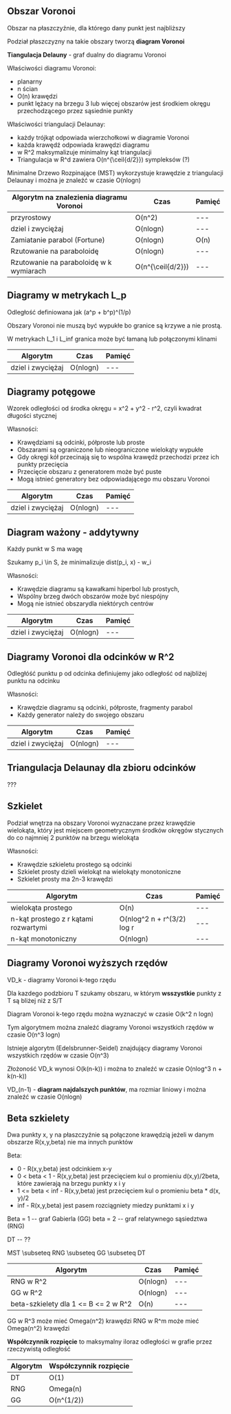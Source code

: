 ## Obszar Voronoi

Obszar na płaszczyźnie, dla którego dany punkt jest najbliższy

Podział płaszczyzny na takie obszary tworzą **diagram Voronoi**

**Tiangulacja Delauny** - graf dualny do diagramu Voronoi

Właściwości diagramu Voronoi:
- planarny
- n ścian
- O(n) krawędzi
- punkt lężacy na brzegu 3 lub więcej obszarów jest środkiem okręgu przechodzącego przez sąsiednie punkty

Właściwości triangulacji Delaunay:
- każdy trójkąt odpowiada wierzchołkowi w diagramie Voronoi
- każda krawędź odpowiada krawędzi diagramu
- w R^2 maksymalizuje minimalny kąt triangulacji
- Triangulacja w R^d zawiera O(n^{\ceil{d/2}}) sympleksów (?)

Minimalne Drzewo Rozpinające (MST) wykorzystuje krawędzie z triangulacji Delaunay i  można
je znaleźć w czasie O(nlogn)

| Algorytm na znalezienia diagramu Voronoi| Czas | Pamięć |
| -------- | ---- | ---- |
| przyrostowy | O(n^2) | --- |
| dziel i zwyciężaj | O(nlogn) | --- |
| Zamiatanie parabol (Fortune) | O(nlogn) | O(n) |
| Rzutowanie na paraboloidę | O(nlogn) | --- |
| Rzutowanie na paraboloidę w k wymiarach | O(n^{\ceil{d/2}}) | --- |

## Diagramy w metrykach L_p

Odległość definiowana jak (a^p + b^p)^(1/p)

Obszary Voronoi nie muszą być wypukłe bo granice są krzywe a nie prostą.

W metrykach L_1 i L_inf granica może być łamaną lub połączonymi klinami

| Algorytm | Czas | Pamięć |
| -------- | ---- | ---- |
| dziel i zwyciężaj | O(nlogn) | --- |

## Diagramy potęgowe
Wzorek odległości od środka okręgu = x^2 + y^2 - r^2, czyli kwadrat długości stycznej

Własności:
- Krawędziami są odcinki, półproste lub proste
- Obszarami są ograniczone lub nieograniczone wielokąty wypukłe
- Gdy okręgi kół przecinają się to wspólna krawędż przechodzi przez ich punkty przecięcia
- Przecięcie obszaru z generatorem może być puste
- Mogą istnieć generatory bez odpowiadającego mu obszaru Voronoi

| Algorytm | Czas | Pamięć |
| -------- | ---- | ---- |
| dziel i zwyciężaj | O(nlogn) | --- |

## Diagram ważony - addytywny

Każdy punkt w S ma wagę

Szukamy p_i \in S, że minimalizuje dist(p_i, x) - w_i

Własności:
- Krawędzie diagramu są kawałkami hiperbol lub prostych,
- Wspólny brzeg dwóch obszarów może być niespójny
- Mogą nie istnieć obszarydla niektórych centrów

| Algorytm | Czas | Pamięć |
| -------- | ---- | ---- |
| dziel i zwyciężaj | O(nlogn) | --- |

## Diagramy Voronoi dla odcinków w R^2

Odległóść punktu p od odcinka definiujemy jako odległość od najbliżej punktu na odcinku

Własności:
- Krawędzie diagramu są odcinki, półproste, fragmenty parabol
- Każdy generator należy do swojego obszaru

| Algorytm | Czas | Pamięć |
| -------- | ---- | ---- |
| dziel i zwyciężaj | O(nlogn) | --- |

## Triangulacja Delaunay dla zbioru odcinków

???

## Szkielet

Podział wnętrza na obszary Voronoi wyznaczane przez krawędzie wielokąta, który jest 
miejscem geometrycznym środków okręgów stycznych do co najmniej 2 punktów na brzegu wielokąta

Własności:
- Krawędzie szkieletu prostego są odcinki
- Szkielet prosty dzieli wielokąt na wielokąty monotoniczne
- Szkielet prosty ma 2n-3 krawędzi

| Algorytm | Czas | Pamięć |
| -------- | ---- | ---- |
| wielokąta prostego | O(n) | --- |
| n-kąt prostego z r kątami rozwartymi | O(nlog^2 n + r^(3/2) log r | --- |
| n-kąt monotoniczny | O(nlogn) | --- |

## Diagramy Voronoi wyższych rzędów

VD_k - diagramy Voronoi k-tego rzędu

Dla kazdego podzbioru T szukamy obszaru, w którym **wsszystkie** punkty z T są bliżej niż z S/T

Diagram Voronoi k-tego rzędu można wyznaczyć w czasie O(k^2 n logn)

Tym algorytmem można znaleźć diagramy Voronoi wszystkich rzędów w czasie O(n^3 logn)

Istnieje algorytm (Edelsbrunner-Seidel) znajdujący diagramy Voronoi wszystkich rzędów
w czasie O(n^3)

Złożoność VD_k wynosi O(k(n-k))  i można to znaleźć w czasie O(nlog^3 n + k(n-k))

VD_(n-1) - **diagram najdalszych punktów**, ma rozmiar liniowy i można znaleźć w czasie O(nlogn)

## Beta szkielety

Dwa punkty x, y na płaszczyźnie są połączone krawędzią jeżeli w danym obszarze R(x,y,beta) nie ma innych punktów

Beta:
- 0 - R(x,y,beta) jest odcinkiem x-y
- 0 < beta < 1 - R(x,y,beta) jest przecięciem kul o promieniu d(x,y)/2beta, które zawierają na brzegu
punkty x i y
- 1 <= beta < inf - R(x,y,beta) jest przecięciem kul o promieniu beta * d(x, y)/2
- inf - R(x,y,beta) jest pasem rozciągniety miedzy punktami x i y

Beta = 1 -- graf Gabierla (GG)
beta = 2 -- graf relatywnego sąsiedztwa (RNG)

DT -- ??

MST \subseteq RNG \subseteq GG \subseteq DT

| Algorytm | Czas | Pamięć |
| -------- | ---- | ---- |
| RNG w R^2 | O(nlogn) | --- |
| GG w R^2 | O(nlogn) | --- |
| beta-szkielety dla 1 <= B <= 2 w R^2 | O(n) | --- |

GG w R^3 może mieć Omega(n^2) krawędzi
RNG w R^m może mieć Omega(n^2) krawędzi

**Współczynnik rozpięcie** to maksymalny iloraz odległości w grafie przez rzeczywistą odległość

| Algorytm | Współczynnik rozpięcie |
| -------- | ---------------------- |
| DT | O(1) |
| RNG | Omega(n) |
| GG | O(n^(1/2)) |